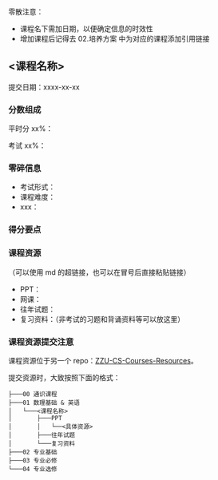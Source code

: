 零散注意：

- 课程名下需加日期，以便确定信息的时效性
- 增加课程后记得去 02.培养方案 中为对应的课程添加引用链接

## <课程名称>

提交日期：xxxx-xx-xx

### 分数组成

平时分 xx%：

考试 xx%：

### 零碎信息

- 考试形式：
- 课程难度：
- xxx：

### 得分要点

### 课程资源

（可以使用 md 的超链接，也可以在冒号后直接粘贴链接）

- PPT：
- 网课：
- 往年试题：
- 复习资料：（非考试的习题和背诵资料等可以放这里）

### 课程资源提交注意

课程资源位于另一个 repo：[ZZU-CS-Courses-Resources](https://github.com/yzbaaa/ZZU-CS-Courses-Resources)。

提交资源时，大致按照下面的格式：

```
├───00 通识课程
├───01 数理基础 & 英语
│   └───<课程名称>
│       ├───PPT
│       │   └──<具体资源>
│       ├───往年试题
│       └───复习资料
├───02 专业基础
├───03 专业必修
└───04 专业选修
```
